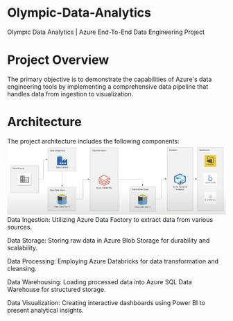 # Olympic-Data-Analytics
Olympic Data Analytics | Azure End-To-End Data Engineering Project

# Project Overview
The primary objective is to demonstrate the capabilities of Azure's data engineering tools by implementing a comprehensive data pipeline that handles data from ingestion to visualization.

# Architecture
The project architecture includes the following components:
![architecture](https://github.com/MohamedSelim11/Olympic-Data-Analytics/blob/main/Screenshots/01.png)
Data Ingestion: Utilizing Azure Data Factory to extract data from various sources.

Data Storage: Storing raw data in Azure Blob Storage for durability and scalability.

Data Processing: Employing Azure Databricks for data transformation and cleansing.

Data Warehousing: Loading processed data into Azure SQL Data Warehouse for structured storage.

Data Visualization: Creating interactive dashboards using Power BI to present analytical insights.
